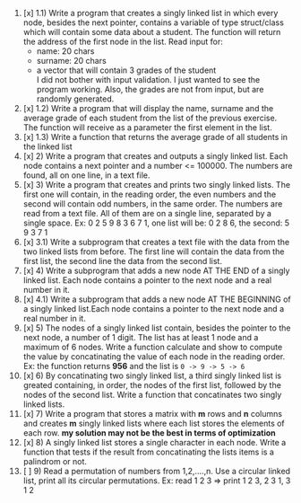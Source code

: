 1. [x] 1.1) Write a program that creates a singly linked list in which every node, besides the next pointer, contains a variable of type struct/class which will contain some data about a student. The function will return the address of the first node in the list. Read input for:
    - name: 20 chars
    - surname: 20 chars
    - a vector that will contain 3 grades of the student  
    I did not bother with input validation. I just wanted to see the program working. Also, the grades are not from input, but are randomly generated.  
2. [x] 1.2) Write a program that will display the name, surname and the average grade of each student from the list of the previous exercise. The function will receive as a parameter the first element in the list.
3. [x] 1.3) Write a function that returns the average grade of all students in the linked list
4. [x] 2) Write a program that creates and outputs a singly linked list. Each node contains a next pointer and a number <= 100000. The numbers are found, all on one line, in a text file.
5. [x] 3) Write a program that creates and prints two singly linked lists. The first one will contain, in the reading order, the even numbers and the second will contain odd numbers, in the same order. The numbers are read from a text file. All of them are on a single line, separated by a single space. Ex: 0 2 5 9 8 3 6 7 1, one list will be: 0 2 8 6, the second: 5 9 3 7 1
6. [x] 3.1) Write a subprogram that creates a text file with the data from the two linked lists from before. The first line will contain the data from the first list, the second line the data from the second list.
7. [x] 4) Write a subprogram that adds a new node AT THE END of a singly linked list. Each node contains a pointer to the next node and a real number in it.
8. [x] 4.1) Write a subprogram that adds a new node AT THE BEGINNING of a singly linked list.Each node contains a pointer to the next node and a real number in it.
9. [x] 5) The nodes of a singly linked list contain, besides the pointer to the next node, a number of 1 digit. The list has at least 1 node and a maximum of 6 nodes. Write a function calculate and show to compute the value by concatinating the value of each node in the reading order. Ex: the function returns **956** and the list is ```0 -> 9 -> 5 -> 6```
10. [x] 6) By concatinating two singly linked list, a third singly linked list is greated containing, in order, the nodes of the first list, followed by the nodes of the second list. Write a function that concatinates two singly linked lists.
11. [x] 7) Write a program that stores a matrix with **m** rows and **n** columns and creates **m** singly linked lists where each list stores the elements of each row. **my solution may not be the best in terms of optimization**
12. [x] 8) A singly linked list stores a single character in each node. Write a function that tests if the result from concatinating the lists items is a palindrom or not.
13. [ ] 9) Read a permutation of numbers from 1,2,....,n. Use a circular linked list, print all its circular permutations. Ex: read 1 2 3 => print 1 2 3, 2 3 1, 3 1 2